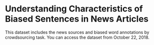 # Understanding Characteristics of Biased Sentences in News Articles

This dataset includes the news sources and biased word annotations by crowdsourcing task.
You can access the dataset from October 22, 2018.

